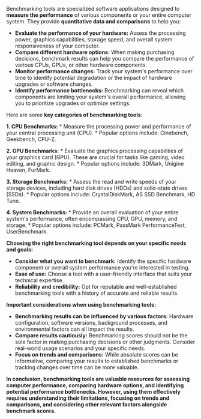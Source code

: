 Benchmarking tools are specialized software applications designed to **measure the performance** of various components or your entire computer system. They provide **quantitative data and comparisons** to help you:

- **Evaluate the performance of your hardware:** Assess the processing power, graphics capabilities, storage speed, and overall system responsiveness of your computer.
- **Compare different hardware options:** When making purchasing decisions, benchmark results can help you compare the performance of various CPUs, GPUs, or other hardware components.
- **Monitor performance changes:** Track your system's performance over time to identify potential degradation or the impact of hardware upgrades or software changes.
- **Identify performance bottlenecks:** Benchmarking can reveal which components are limiting your system's overall performance, allowing you to prioritize upgrades or optimize settings.

Here are some **key categories of benchmarking tools**:

**1. CPU Benchmarks:** * Measure the processing power and performance of your central processing unit (CPU). * Popular options include: Cinebench, Geekbench, CPU-Z.

**2. GPU Benchmarks:** * Evaluate the graphics processing capabilities of your graphics card (GPU). These are crucial for tasks like gaming, video editing, and graphic design. * Popular options include: 3DMark, Unigine Heaven, FurMark.

**3. Storage Benchmarks:** * Assess the read and write speeds of your storage devices, including hard disk drives (HDDs) and solid-state drives (SSDs). * Popular options include: CrystalDiskMark, AS SSD Benchmark, HD Tune.

**4. System Benchmarks:** * Provide an overall evaluation of your entire system's performance, often encompassing CPU, GPU, memory, and storage. * Popular options include: PCMark, PassMark PerformanceTest, UserBenchmark.

**Choosing the right benchmarking tool depends on your specific needs and goals:**

- **Consider what you want to benchmark:** Identify the specific hardware component or overall system performance you're interested in testing.
- **Ease of use:** Choose a tool with a user-friendly interface that suits your technical expertise.
- **Reliability and credibility:** Opt for reputable and well-established benchmarking tools with a history of accurate and reliable results.

**Important considerations when using benchmarking tools:**

- **Benchmarking results can be influenced by various factors:** Hardware configuration, software versions, background processes, and environmental factors can all impact the results.
- **Compare results cautiously:** Benchmarking scores should not be the sole factor in making purchasing decisions or other judgments. Consider real-world usage scenarios and your specific needs.
- **Focus on trends and comparisons:** While absolute scores can be informative, comparing your results to established benchmarks or tracking changes over time can be more valuable.

**In conclusion, benchmarking tools are valuable resources for assessing computer performance, comparing hardware options, and identifying potential performance bottlenecks. However, using them effectively requires understanding their limitations, focusing on trends and comparisons, and considering other relevant factors alongside benchmark scores.**